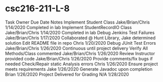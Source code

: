 # csc216-211-L-8

Task                                Owner                 Due Date       Notes
Implement Student Class             Jake/Brian/Chris      1/14/2020      Completed in lab
Implement StudentRecordIO Class     Jake/Brian/Chris      1/14/2020      Completed in lab
Debug Jenkins Test Failures         Jake/Brian/Chris      1/17/2020      Collaborated @ Hunt Library, Jake determined solution
Edit README file in repo            Chris                 1/20/2020
Debug JUnit Test Errors             Jake/Brian/Chris      1/26/2020      Continuous until project delivery
Verify All Methods/Class commented  Jake/Brian/Chris      1/26/2020
Review Instructor provided code     Jake/Brian/Chris      1/26/2020      Provide comments/fix bugs if needed
Check/Repair static Analysis errors Chris                 1/26/2020
Ensure project meets requirements   Jake                  1/26/2020
Generate Javadoc upon completion    Brian                 1/26/2020
Project Delivered for Grading       N/A                   1/28/2020
